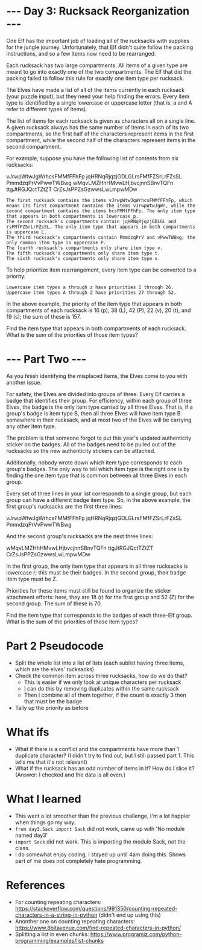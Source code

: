 # --- Day 3: Rucksack Reorganization ---

One Elf has the important job of loading all of the rucksacks with supplies for the jungle journey. Unfortunately, that Elf didn't quite follow the packing instructions, and so a few items now need to be rearranged.

Each rucksack has two large compartments. All items of a given type are meant to go into exactly one of the two compartments. The Elf that did the packing failed to follow this rule for exactly one item type per rucksack.

The Elves have made a list of all of the items currently in each rucksack (your puzzle input), but they need your help finding the errors. Every item type is identified by a single lowercase or uppercase letter (that is, a and A refer to different types of items).

The list of items for each rucksack is given as characters all on a single line. A given rucksack always has the same number of items in each of its two compartments, so the first half of the characters represent items in the first compartment, while the second half of the characters represent items in the second compartment.

For example, suppose you have the following list of contents from six rucksacks:

vJrwpWtwJgWrhcsFMMfFFhFp
jqHRNqRjqzjGDLGLrsFMfFZSrLrFZsSL
PmmdzqPrVvPwwTWBwg
wMqvLMZHhHMvwLHjbvcjnnSBnvTQFn
ttgJtRGJQctTZtZT
CrZsJsPPZsGzwwsLwLmpwMDw

    The first rucksack contains the items vJrwpWtwJgWrhcsFMMfFFhFp, which means its first compartment contains the items vJrwpWtwJgWr, while the second compartment contains the items hcsFMMfFFhFp. The only item type that appears in both compartments is lowercase p.
    The second rucksack's compartments contain jqHRNqRjqzjGDLGL and rsFMfFZSrLrFZsSL. The only item type that appears in both compartments is uppercase L.
    The third rucksack's compartments contain PmmdzqPrV and vPwwTWBwg; the only common item type is uppercase P.
    The fourth rucksack's compartments only share item type v.
    The fifth rucksack's compartments only share item type t.
    The sixth rucksack's compartments only share item type s.

To help prioritize item rearrangement, every item type can be converted to a priority:

    Lowercase item types a through z have priorities 1 through 26.
    Uppercase item types A through Z have priorities 27 through 52.

In the above example, the priority of the item type that appears in both compartments of each rucksack is 16 (p), 38 (L), 42 (P), 22 (v), 20 (t), and 19 (s); the sum of these is 157.

Find the item type that appears in both compartments of each rucksack. What is the sum of the priorities of those item types?

# --- Part Two ---

As you finish identifying the misplaced items, the Elves come to you with another issue.

For safety, the Elves are divided into groups of three. Every Elf carries a badge that identifies their group. For efficiency, within each group of three Elves, the badge is the only item type carried by all three Elves. That is, if a group's badge is item type B, then all three Elves will have item type B somewhere in their rucksack, and at most two of the Elves will be carrying any other item type.

The problem is that someone forgot to put this year's updated authenticity sticker on the badges. All of the badges need to be pulled out of the rucksacks so the new authenticity stickers can be attached.

Additionally, nobody wrote down which item type corresponds to each group's badges. The only way to tell which item type is the right one is by finding the one item type that is common between all three Elves in each group.

Every set of three lines in your list corresponds to a single group, but each group can have a different badge item type. So, in the above example, the first group's rucksacks are the first three lines:

vJrwpWtwJgWrhcsFMMfFFhFp
jqHRNqRjqzjGDLGLrsFMfFZSrLrFZsSL
PmmdzqPrVvPwwTWBwg

And the second group's rucksacks are the next three lines:

wMqvLMZHhHMvwLHjbvcjnnSBnvTQFn
ttgJtRGJQctTZtZT
CrZsJsPPZsGzwwsLwLmpwMDw

In the first group, the only item type that appears in all three rucksacks is lowercase r; this must be their badges. In the second group, their badge item type must be Z.

Priorities for these items must still be found to organize the sticker attachment efforts: here, they are 18 (r) for the first group and 52 (Z) for the second group. The sum of these is 70.

Find the item type that corresponds to the badges of each three-Elf group. What is the sum of the priorities of those item 
types?

# Part 2 Pseudocode

- Split the whole list into a list of lists (each sublist having three items, which are the elves' rucksacks)
- Check the common item across three rucksacks, how do we do that?
    - This is easier if we only look at unique characters per rucksack
    - I can do this by removing duplicates within the same rucksack
    - Then I combine all of them together, if the count is exactly 3 then that must be the badge
- Tally up the priority as before

# What ifs

- What if there is a conflict and the compartments have more than 1 duplicate character? (I didn't try to find out, but I still passed part 1. This tells me that it's not relevant)
- What if the rucksack has an odd number of items in it? How do I slice it? (Answer: I checked and the data is all even.)

# What I learned

- This went a lot smoother than the previous challenge, I'm a lot happier when things go my way.
- `from day3.Sack import Sack` did not work, came up with 'No module named day3' 
- `import Sack` did not work. This is importing the module Sack, not the class.
- I do somewhat enjoy coding, I stayed up until 4am doing this. Shows part of me does not completely hate programming.

# References

- For counting repeating characters: https://stackoverflow.com/questions/991350/counting-repeated-characters-in-a-string-in-python (didn't end up using this)
- Anonther one on counting repeating characters: https://www.8bitavenue.com/find-repeated-characters-in-python/
- Splitting a list in even chunks: https://www.programiz.com/python-programming/examples/list-chunks